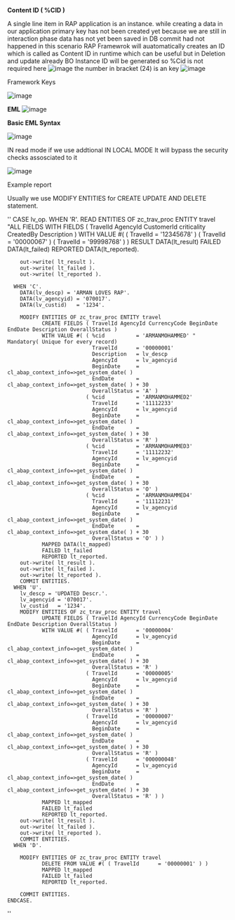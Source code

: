 **Content ID ( %CID )**

A single line item in RAP application is an instance.
while creating a data in our application primary key has not been created yet because we are still in interaction phase data has not yet been saved in DB commit had not happened in this scenario RAP Framewrok will auatomatically creates an ID which is called as Content ID in runtime which can be useful
but in Deletion and update already BO Instance ID will be generated so %Cid is not required here 
![image](https://github.com/user-attachments/assets/cc93faf9-d77c-4442-afcc-128625c65225)
the number in bracket (24) is an key
![image](https://github.com/user-attachments/assets/54523455-0f04-4374-b796-ee6fe91020fc)

Framework Keys

![image](https://github.com/user-attachments/assets/81077f36-1d89-413a-a0cb-85b6f270a5a4)

**EML**
![image](https://github.com/user-attachments/assets/e7805d3f-d838-4405-84ca-8a3d808d05c6)

**Basic EML Syntax**

![image](https://github.com/user-attachments/assets/1cda20f5-93b0-420a-b1e9-8ef144c84dcc)

IN read mode if we use addtional IN LOCAL MODE It will bypass the security checks assosciated to it

![image](https://github.com/user-attachments/assets/e18b081f-1c9b-4f24-a3e8-c8f3197dba2d)


Example report 

Usually we use MODIFY ENTITIES for CREATE UPDATE AND DELETE statement.

''    CASE lv_op.
      WHEN 'R'.
        READ ENTITIES OF zc_trav_proc
             ENTITY travel
             "ALL FIELDS WITH
             FIELDS ( TravelId AgencyId CustomerId criticality CreatedBy Description ) WITH
             VALUE #( ( TravelId = '12345678' )
                      ( TravelId = '00000067' )
                      ( TravelId = '99998768' ) )
             RESULT DATA(lt_result)
             FAILED DATA(lt_failed)
             REPORTED DATA(lt_reported).

        out->write( lt_result ).
        out->write( lt_failed ).
        out->write( lt_reported ).

      WHEN 'C'.
        DATA(lv_descp) = 'ARMAN LOVES RAP'.
        DATA(lv_agencyid) = '070017'.
        DATA(lv_custid)   = '1234'.

        MODIFY ENTITIES OF zc_trav_proc ENTITY travel
               CREATE FIELDS ( TravelId AgencyId CurrencyCode BeginDate EndDate Description OverallStatus )
               WITH VALUE #( ( %cid          = 'ARMANMOHAMMED' " Mandatory( Unique for every record)
                               TravelId      = '00000001'
                               Description   = lv_descp
                               AgencyId      = lv_agencyid
                               BeginDate     = cl_abap_context_info=>get_system_date( )
                               EndDate       = cl_abap_context_info=>get_system_date( ) + 30
                               OverallStatus = 'A' )
                             ( %cid          = 'ARMANMOHAMMED2'
                               TravelId      = '11112233'
                               AgencyId      = lv_agencyid
                               BeginDate     = cl_abap_context_info=>get_system_date( )
                               EndDate       = cl_abap_context_info=>get_system_date( ) + 30
                               OverallStatus = 'R' )
                             ( %cid          = 'ARMANMOHAMMED3'
                               TravelId      = '11112232'
                               AgencyId      = lv_agencyid
                               BeginDate     = cl_abap_context_info=>get_system_date( )
                               EndDate       = cl_abap_context_info=>get_system_date( ) + 30
                               OverallStatus = 'O' )
                             ( %cid          = 'ARMANMOHAMMED4'
                               TravelId      = '11112231'
                               AgencyId      = lv_agencyid
                               BeginDate     = cl_abap_context_info=>get_system_date( )
                               EndDate       = cl_abap_context_info=>get_system_date( ) + 30
                               OverallStatus = 'O' ) )
               MAPPED DATA(lt_mapped)
               FAILED lt_failed
               REPORTED lt_reported.
        out->write( lt_result ).
        out->write( lt_failed ).
        out->write( lt_reported ).
        COMMIT ENTITIES.
      WHEN 'U'.
        lv_descp = 'UPDATED Descr.'.
        lv_agencyid = '070017'.
        lv_custid   = '1234'.
        MODIFY ENTITIES OF zc_trav_proc ENTITY travel
               UPDATE FIELDS ( TravelId AgencyId CurrencyCode BeginDate EndDate Description OverallStatus )
               WITH VALUE #( ( TravelId      = '00000004'
                               AgencyId      = lv_agencyid
                               BeginDate     = cl_abap_context_info=>get_system_date( )
                               EndDate       = cl_abap_context_info=>get_system_date( ) + 30
                               OverallStatus = 'R' )
                             ( TravelId      = '00000005'
                               AgencyId      = lv_agencyid
                               BeginDate     = cl_abap_context_info=>get_system_date( )
                               EndDate       = cl_abap_context_info=>get_system_date( ) + 30
                               OverallStatus = 'R' )
                             ( TravelId      = '00000007'
                               AgencyId      = lv_agencyid
                               BeginDate     = cl_abap_context_info=>get_system_date( )
                               EndDate       = cl_abap_context_info=>get_system_date( ) + 30
                               OverallStatus = 'R' )
                             ( TravelId      = '000000048'
                               AgencyId      = lv_agencyid
                               BeginDate     = cl_abap_context_info=>get_system_date( )
                               EndDate       = cl_abap_context_info=>get_system_date( ) + 30
                               OverallStatus = 'R' ) )
               MAPPED lt_mapped
               FAILED lt_failed
               REPORTED lt_reported.
        out->write( lt_result ).
        out->write( lt_failed ).
        out->write( lt_reported ).
        COMMIT ENTITIES.
      WHEN 'D'.

        MODIFY ENTITIES OF zc_trav_proc ENTITY travel
               DELETE FROM VALUE #( ( TravelId      = '00000001' ) )
               MAPPED lt_mapped
               FAILED lt_failed
               REPORTED lt_reported.

        COMMIT ENTITIES.
    ENDCASE.
 ''






